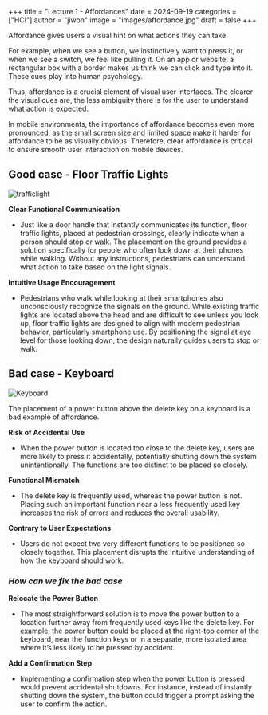 +++
title = "Lecture 1 - Affordances"
date = 2024-09-19
categories =["HCI"]
author = "jiwon"
image = "images/affordance.jpg"
draft = false
+++

Affordance gives users a visual hint on what actions they can take.

For example, when we see a button, we instinctively want to press it, or when we see a switch, we feel like pulling it. On an app or website, a rectangular box with a border makes us think we can click and type into it. These cues play into human psychology.

Thus, affordance is a crucial element of visual user interfaces. The clearer the visual cues are, the less ambiguity there is for the user to understand what action is expected.

In mobile environments, the importance of affordance becomes even more pronounced, as the small screen size and limited space make it harder for affordance to be as visually obvious. Therefore, clear affordance is critical to ensure smooth user interaction on mobile devices.

## Good case - Floor Traffic Lights
![trafficlight](images/floorsign.jpg)

**Clear Functional Communication** 
- Just like a door handle that instantly communicates its function, floor traffic lights, placed at pedestrian crossings, clearly indicate when a person should stop or walk. The placement on the ground provides a solution specifically for people who often look down at their phones while walking. Without any instructions, pedestrians can understand what action to take based on the light signals.

**Intuitive Usage Encouragement** 
- Pedestrians who walk while looking at their smartphones also unconsciously recognize the signals on the ground. While existing traffic lights are located above the head and are difficult to see unless you look up, floor traffic lights are designed to align with modern pedestrian behavior, particularly smartphone use. By positioning the signal at eye level for those looking down, the design naturally guides users to stop or walk.


## Bad case - Keyboard
![Keyboard](images/keyboard.jpg)

The placement of a power button above the delete key on a keyboard is a bad example of affordance. 

**Risk of Accidental Use** 
- When the power button is located too close to the delete key, users are more likely to press it accidentally, potentially shutting down the system unintentionally. The functions are too distinct to be placed so closely.

**Functional Mismatch**
- The delete key is frequently used, whereas the power button is not. Placing such an important function near a less frequently used key increases the risk of errors and reduces the overall usability.

**Contrary to User Expectations** 
- Users do not expect two very different functions to be positioned so closely together. This placement disrupts the intuitive understanding of how the keyboard should work.

### *How can we fix the bad case* ###

**Relocate the Power Button**
- The most straightforward solution is to move the power button to a location further away from frequently used keys like the delete key. For example, the power button could be placed at the right-top corner of the keyboard, near the function keys or in a separate, more isolated area where it’s less likely to be pressed by accident.

**Add a Confirmation Step**
- Implementing a confirmation step when the power button is pressed would prevent accidental shutdowns. For instance, instead of instantly shutting down the system, the button could trigger a prompt asking the user to confirm the action.
